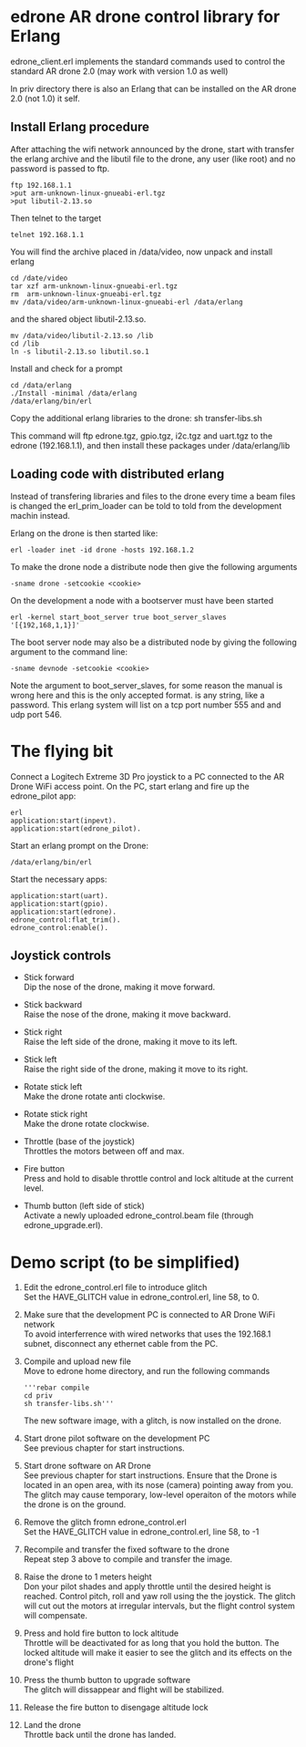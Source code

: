 # edrone AR drone control library for Erlang

edrone_client.erl implements the standard commands
used to control the standard AR drone 2.0 (may work with
version 1.0 as well)

In priv directory there is also an Erlang that can be
installed on the AR drone 2.0 (not 1.0) it self.

## Install Erlang procedure

After attaching the wifi network announced by the drone,
start with transfer the erlang archive and the libutil file to the drone, 
any user (like root) and no password is passed to ftp.

    ftp 192.168.1.1
    >put arm-unknown-linux-gnueabi-erl.tgz
    >put libutil-2.13.so
	
Then telnet to the target

    telnet 192.168.1.1

You will find the archive placed in /data/video, now
unpack and install erlang

    cd /date/video
    tar xzf arm-unknown-linux-gnueabi-erl.tgz
    rm  arm-unknown-linux-gnueabi-erl.tgz
    mv /data/video/arm-unknown-linux-gnueabi-erl /data/erlang

and the shared object libutil-2.13.so.

    mv /data/video/libutil-2.13.so /lib
    cd /lib
    ln -s libutil-2.13.so libutil.so.1

Install and check for a prompt

    cd /data/erlang 
    ./Install -minimal /data/erlang
    /data/erlang/bin/erl


Copy the additional erlang libraries to the drone:
      sh transfer-libs.sh  

This command will ftp edrone.tgz, gpio.tgz, i2c.tgz and uart.tgz to the edrone (192.168.1.1),
and then install these packages under /data/erlang/lib

## Loading code with distributed erlang

Instead of transfering libraries and files to the drone every
time a beam files is changed the erl_prim_loader can be
told to told from the development machin instead.

Erlang on the drone is then started like:

    erl -loader inet -id drone -hosts 192.168.1.2 

To make the drone node a distribute node then give the following arguments
    
    -sname drone -setcookie <cookie>

On the development a node with a bootserver must have been started

    erl -kernel start_boot_server true boot_server_slaves '[{192,168,1,1}]'

The boot server node may also be a distributed node by giving the following argument to the command line:

    -sname devnode -setcookie <cookie>


Note the argument to boot_server_slaves, for some reason the manual is wrong
here and this is the only accepted format.
<cookie> is any string, like a password.
This erlang system will list on a tcp port number 555 and and udp
port 546.



# The flying bit

Connect a Logitech Extreme 3D Pro joystick to a PC connected to the AR Drone WiFi access point.
On the PC, start erlang and fire up the edrone_pilot app:

    erl 
    application:start(inpevt).
    application:start(edrone_pilot).


Start an erlang prompt on the Drone:

    /data/erlang/bin/erl

Start the necessary apps:
    
    application:start(uart).
    application:start(gpio). 
    application:start(edrone). 
    edrone_control:flat_trim(). 
    edrone_control:enable().


## Joystick controls

- Stick forward<br>
  Dip the nose of the drone, making it move forward.

- Stick backward<br>
  Raise the nose of the drone, making it move backward.

- Stick right<br>
  Raise the left side of the drone, making it move to its left.

- Stick left<br>
  Raise the right side of the drone, making it move to its right.

- Rotate stick left<br>
  Make the drone rotate anti clockwise.

- Rotate stick right<br>
  Make the drone rotate clockwise.

- Throttle (base of the joystick)<br>
  Throttles the motors between off and max.

- Fire button<br>
  Press and hold to disable throttle control and lock altitude at the current level.

- Thumb button (left side of stick)<br>
  Activate a newly uploaded edrone_control.beam file (through edrone_upgrade.erl).


# Demo script (to be simplified)

1. Edit the edrone_control.erl file to introduce glitch<br>
Set the HAVE_GLITCH value in edrone_control.erl, line 58, to 0.

2. Make sure that the development PC is connected to AR Drone WiFi network<br>
To avoid interferrence with wired networks that uses the 192.168.1 subnet, disconnect any
ethernet cable from the PC.

3. Compile and upload new file<br>
   Move to edrone home directory, and run the following commands

       '''rebar compile 
       cd priv
       sh transfer-libs.sh'''
   The new software image, with a glitch, is now installed on the drone.

4. Start drone pilot software on the development PC<br>
   See previous chapter for start instructions.

5. Start drone software on AR Drone<br>
   See previous chapter for start instructions. 
   Ensure that the Drone is located in an open area, with its nose (camera) pointing 
   away from you. The glitch may cause temporary, low-level operaiton of the motors
   while the drone is on the ground.

6. Remove the glitch fromn edrone_control.erl<br>
   Set the HAVE_GLITCH value in edrone_control.erl, line 58, to -1

7. Recompile and transfer the fixed software to the drone<br>
   Repeat step 3 above to compile and transfer the image.

8. Raise the drone to 1 meters height<br>
   Don your pilot shades and apply throttle until the desired height
   is reached. Control pitch, roll and yaw roll using the the
   joystick. The glitch will cut out the motors at irregular
   intervals, but the flight control system will compensate.

9. Press and hold fire button to lock altitude<br>
   Throttle will be deactivated for as long that you hold the button. The locked 
   altitude will make it easier to see the glitch and its effects on the drone's
   flight
   

10. Press the thumb button to upgrade software<br>
    The glitch will dissappear and flight will be stabilized.

11. Release the fire button to disengage altitude lock<br>

12. Land the drone<br>
    Throttle back until the drone has landed.

